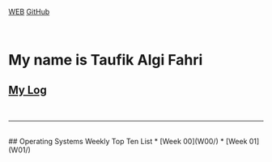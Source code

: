 ---
---

[WEB](https://taufikalgi.github.io/os202/)
[GitHub](https://github.com/taufikalgi/os202/)

<br>

# My name is Taufik Algi Fahri

## [My Log](TXT/mylog.txt)
<br>
<hr>
<br>
## Operating Systems Weekly Top Ten List
* [Week 00](W00/)
* [Week 01](W01/)